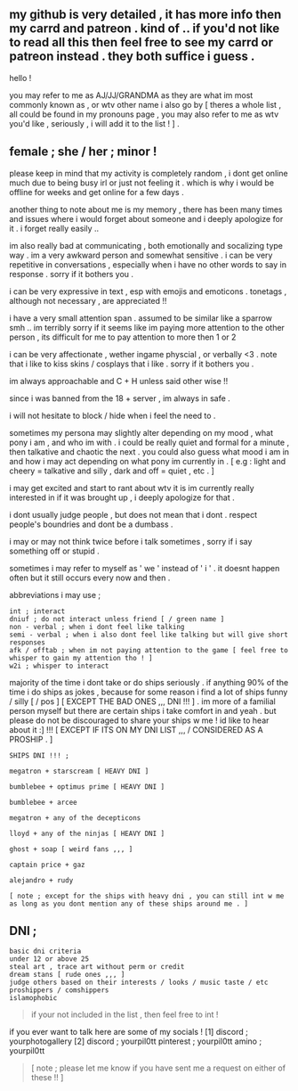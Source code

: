 my github is very detailed , it has more info then my carrd and patreon . kind of .. 
if you'd not like to read all this then feel free to see my carrd or patreon instead . they both suffice i guess .
---
hello !

you may refer to me as AJ/JJ/GRANDMA as they are what im most commonly known as , or wtv other name i also go by [ theres a whole list , all could be found in my pronouns page , you may also refer to me as wtv you'd like , seriously , i will add it to the list ! ] .

female ; she / her ; minor !
---
please keep in mind that my activity is completely random , i dont get online much due to being busy irl or just not feeling it . which is why i would be offline for weeks and get online for a few days .

another thing to note about me is my memory , there has been many times and issues where i would forget about someone and i deeply apologize for it . i forget really easily ..

im also really bad at communicating , both emotionally and socalizing type way . im a very awkward person and somewhat sensitive . i can be very repetitive in conversations , especially when i have no other words to say in response . sorry if it bothers you .

i can be very expressive in text , esp with emojis and emoticons . tonetags , although not necessary , are appreciated !!

i have a very small attention span . assumed to be similar like a sparrow smh .. im terribly sorry if it seems like im paying more attention to the other person , its difficult for me to pay attention to more then 1 or 2

i can be very affectionate , wether ingame physcial , or verbally <3 . note that i like to kiss skins / cosplays that i like . sorry if it bothers you .

im always approachable and C + H unless said other wise !! 

since i was banned from the 18 + server , im always in safe .

i will not hesitate to block / hide when i feel the need to .

sometimes my persona may slightly alter depending on my mood , what pony i am , and who im with . i could be really quiet and formal for a minute , then talkative and chaotic the next . you could also guess what mood i am in and how i may act depending on what pony im currently in . [ e.g : light and cheery = talkative and silly , dark and off = quiet , etc . ]

i may get excited and start to rant about wtv it is im currently really interested in if it was brought up , i deeply apologize for that .

i dont usually judge people , but does not mean that i dont . respect people's boundries and dont be a dumbass .

i may or may not think twice before i talk sometimes , sorry if i say something off or stupid . 

sometimes i may refer to myself as ' we ' instead of ' i ' . it doesnt happen often but it still occurs every now and then .

abbreviations i may use ; 
```
int ; interact
dniuf ; do not interact unless friend [ / green name ]
non - verbal ; when i dont feel like talking
semi - verbal ; when i also dont feel like talking but will give short responses
afk / offtab ; when im not paying attention to the game [ feel free to whisper to gain my attention tho ! ]
w2i ; whisper to interact
```

majority of the time i dont take or do ships seriously . if anything 90% of the time i do ships as jokes , because for some reason i find a lot of ships funny / silly [ / pos ] [ EXCEPT THE BAD ONES ,,, DNI !!! ] . im more of a familial person myself but there are certain ships i take comfort in and yeah . but please do not be discouraged to share your ships w me ! id like to hear about it :] !!! [ EXCEPT IF ITS ON MY DNI LIST ,,, / CONSIDERED AS A PROSHIP . ]
```
SHIPS DNI !!! ;

megatron + starscream [ HEAVY DNI ]

bumblebee + optimus prime [ HEAVY DNI ]

bumblebee + arcee

megatron + any of the decepticons

lloyd + any of the ninjas [ HEAVY DNI ]

ghost + soap [ weird fans ,,, ]

captain price + gaz

alejandro + rudy

[ note ; except for the ships with heavy dni , you can still int w me as long as you dont mention any of these ships around me . ]
```
DNI ;
-------
```
basic dni criteria 
under 12 or above 25 
steal art , trace art without perm or credit 
dream stans [ rude ones ,,, ] 
judge others based on their interests / looks / music taste / etc 
proshippers / comshippers 
islamophobic
```

>if your not included in the list , then feel free to int !

if you ever want to talk here are some of my socials ! 
[1] discord ; yourphotogallery
[2] discord ; yourpil0tt
pinterest ; yourpil0tt
amino ; yourpil0tt

>[ note ; please let me know if you have sent me a request on either of these !! ]
